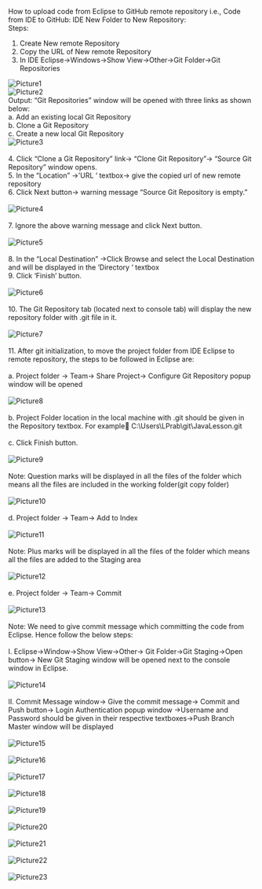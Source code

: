 How to upload code from Eclipse to GitHub remote repository  i.e., Code from IDE to GitHub:
IDE New Folder to New Repository:<br>
Steps:
1.	Create New remote Repository
2.	Copy the URL of New remote Repository
3.	In IDE Eclipse->Windows->Show View->Other->Git Folder->Git Repositories

![Picture1](https://github.com/LavanyaPrabhakar/JavaLesson/assets/117753230/fbcffa32-8cdc-4d33-b809-a399c902e849)<br>
![Picture2](https://github.com/LavanyaPrabhakar/JavaLesson/assets/117753230/84a3da41-6d0f-4ac2-8b39-3258e2f9ecbf)<br>
Output: “Git Repositories” window will be opened with three links as shown below:<br>
a.	Add an existing local Git Repository<br>
b.	Clone a Git Repository<br>
c.	Create a new local Git Repository<br>
![Picture3](https://github.com/LavanyaPrabhakar/JavaLesson/assets/117753230/303f556d-9f72-4614-b667-f8a4f4ed5bfd)<br><br>
4.	Click “Clone a Git Repository” link-> “Clone Git Repository”-> “Source Git Repository” window opens.<br>
5.	In the “Location” ->’URL ‘ textbox-> give the copied url of new remote repository<br>
6.	Click Next button-> warning message “Source Git Repository is empty.”<br><br>
![Picture4](https://github.com/LavanyaPrabhakar/JavaLesson/assets/117753230/7f40f7e5-363b-4277-9b9b-d70491181592)<br><br>
7.	Ignore the above warning message and click Next button.<br><br>
![Picture5](https://github.com/LavanyaPrabhakar/JavaLesson/assets/117753230/c815b553-cd56-459d-921b-0ebfce851135)<br><br>
8.	In the “Local Destination” ->Click Browse and select the Local Destination and will be displayed in the ’Directory ‘ textbox<br>
9.	Click ‘Finish’ button.<br><br>
![Picture6](https://github.com/LavanyaPrabhakar/JavaLesson/assets/117753230/4a12f734-1897-46c6-85ce-3a7e01c0d135)<br><br>
10.	The Git Repository tab (located next to console tab) will display the new repository folder with .git file in it.<br><br>
![Picture7](https://github.com/LavanyaPrabhakar/JavaLesson/assets/117753230/1a7122df-d88e-4639-a5f0-503815f3508b)<br><br>
11.	After git initialization, to move the project folder from IDE Eclipse to remote repository, the steps to be followed in Eclipse are:<br><br>
a.	Project folder -> Team-> Share Project-> Configure Git Repository popup window will be opened<br><br>
![Picture8](https://github.com/LavanyaPrabhakar/JavaLesson/assets/117753230/82d15c90-2eef-4f8c-a21a-d5e8215daa1e)<br><br>
b.	Project Folder location in the local machine with \.git should be given in the Repository textbox. For example  C:\Users\LPrab\git\JavaLesson\.git<br><br>
c.	Click Finish button.<br><br>
![Picture9](https://github.com/LavanyaPrabhakar/JavaLesson/assets/117753230/1e100c6a-5989-4665-a8d9-90870bad7044)<br><br>
Note: Question marks will be displayed in all the files of the folder which means all the files are included in the working folder(git copy folder)<br><br>
![Picture10](https://github.com/LavanyaPrabhakar/JavaLesson/assets/117753230/0aaba620-cc5e-440a-9183-5e90b9b19785)<br><br>
d.	Project folder -> Team-> Add to Index<br><br>
![Picture11](https://github.com/LavanyaPrabhakar/JavaLesson/assets/117753230/aab38588-0752-4072-8c23-d40ebfad3409)<br><br>
Note: Plus marks will be displayed in all the files of the folder which means all the files are added to the Staging area<br><br>
![Picture12](https://github.com/LavanyaPrabhakar/JavaLesson/assets/117753230/f9ff61b3-061e-4bf5-bf40-fc6ac76a9b4f)<br><br>
e.	Project folder -> Team-> Commit<br><br>
![Picture13](https://github.com/LavanyaPrabhakar/JavaLesson/assets/117753230/efb089f1-efc2-4e80-8d47-df1e5603df76)<br><br>
Note: We need to give commit message which committing the code from Eclipse. Hence follow the below steps:<br><br>
  I.	Eclipse->Window->Show View->Other-> Git Folder->Git Staging->Open button-> New Git Staging window will be opened next to the console window in Eclipse.<br><br>
![Picture14](https://github.com/LavanyaPrabhakar/JavaLesson/assets/117753230/e4ebcde2-3b9f-4aa1-9510-39506d29d9ac)<br><br>
II.	Commit Message window-> Give the commit message-> Commit and Push button-> Login Authentication popup window ->Username and Password should be given in their respective textboxes->Push Branch Master window will be displayed<br><br>
![Picture15](https://github.com/LavanyaPrabhakar/JavaLesson/assets/117753230/5c35d4a6-3ffc-4ea5-93c4-3f752957d8a3)<br><br>
![Picture16](https://github.com/LavanyaPrabhakar/JavaLesson/assets/117753230/f4073a0f-402a-4a25-9ea5-ba6942f3d860)<br><br>
![Picture17](https://github.com/LavanyaPrabhakar/JavaLesson/assets/117753230/87009f99-5543-47f5-92fc-0f425bcff8fb)<br><br>
![Picture18](https://github.com/LavanyaPrabhakar/JavaLesson/assets/117753230/603a00c9-261e-42dd-b0c4-bfd9229efe59)<br><br>
![Picture19](https://github.com/LavanyaPrabhakar/JavaLesson/assets/117753230/0e4a6836-6c2b-4619-9a03-c08a00c1e620)<br><br>
![Picture20](https://github.com/LavanyaPrabhakar/JavaLesson/assets/117753230/8335cceb-a8b7-41f3-b912-012c601ff241)<br><br>
![Picture21](https://github.com/LavanyaPrabhakar/JavaLesson/assets/117753230/a0c1be30-320c-4a00-9159-715e4d94049b)<br><br>
![Picture22](https://github.com/LavanyaPrabhakar/JavaLesson/assets/117753230/ab46a37b-ba00-429b-858d-0ec7fe7ced86)<br><br>
![Picture23](https://github.com/LavanyaPrabhakar/JavaLesson/assets/117753230/9e974fd8-f8a0-4872-8606-d18c6af1dc8e)<br><br>

